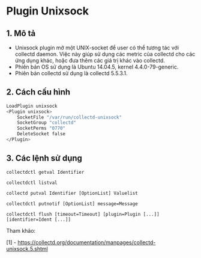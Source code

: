 # Plugin Unixsock


## 1. Mô tả

- Unixsock plugin mở một UNIX-socket để user có thể tương tác với collectd daemon. Việc này giúp sử dụng các metric của collectd cho các ứng dụng khác, hoặc đưa thêm các giá trị khác vào collectd. 
- Phiên bản OS sử dụng là Ubuntu 14.04.5, kernel 4.4.0-79-generic.
- Phiên bản collectd sử dụng là collectd 5.5.3.1.

## 2. Cách cấu hình

```sh
LoadPlugin unixsock
<Plugin unixsock>
    SocketFile "/var/run/collectd-unixsock"
    SocketGroup "collectd"
    SocketPerms "0770"
    DeleteSocket false
</Plugin>
```

## 3. Các lệnh sử dụng

`collectdctl getval Identifier`

`collectdctl listval`

`collectd putval Identifier [OptionList] Valuelist`

`collectdctl putnotif [OptionList] message=Message`

`collectdctl flush [timeout=Timeout] [plugin=Plugin [...]] [identifier=Ident [...]]`



Tham khảo:

[1] - https://collectd.org/documentation/manpages/collectd-unixsock.5.shtml

